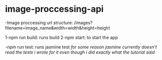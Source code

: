 # image-proccessing-api

-Image proccessing url structure: /images?filename=image_name&width=width&height=height

1-npm run build: runs build
2-npm start: to start the app

-npm run test: runs jasmine test
*for some reason jasmine currently doesn't read the tests i wrote for it even though i did exactly what the tutorial said* 
